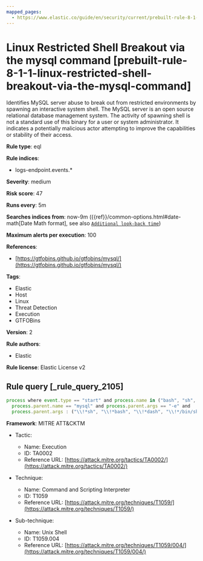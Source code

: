 ```yaml
---
mapped_pages:
  - https://www.elastic.co/guide/en/security/current/prebuilt-rule-8-1-1-linux-restricted-shell-breakout-via-the-mysql-command.html
---
```


# Linux Restricted Shell Breakout via the mysql command [prebuilt-rule-8-1-1-linux-restricted-shell-breakout-via-the-mysql-command]

Identifies MySQL server abuse to break out from restricted environments by spawning an interactive system shell. The MySQL server is an open source relational database management system. The activity of spawning shell is not a standard use of this binary for a user or system administrator. It indicates a potentially malicious actor attempting to improve the capabilities or stability of their access.

**Rule type**: eql

**Rule indices**:

* logs-endpoint.events.*

**Severity**: medium

**Risk score**: 47

**Runs every**: 5m

**Searches indices from**: now-9m ({{ref}}/common-options.html#date-math[Date Math format], see also [`Additional look-back time`](docs-content://solutions/security/detect-and-alert/create-detection-rule.md#rule-schedule))

**Maximum alerts per execution**: 100

**References**:

* [https://gtfobins.github.io/gtfobins/mysql/](https://gtfobins.github.io/gtfobins/mysql/)

**Tags**:

* Elastic
* Host
* Linux
* Threat Detection
* Execution
* GTFOBins

**Version**: 2

**Rule authors**:

* Elastic

**Rule license**: Elastic License v2

## Rule query [_rule_query_2105]

```js
process where event.type == "start" and process.name in ("bash", "sh", "dash") and
  process.parent.name == "mysql" and process.parent.args == "-e" and
  process.parent.args : ("\\!*sh", "\\!*bash", "\\!*dash", "\\!*/bin/sh", "\\!*/bin/bash", "\\!*/bin/dash")
```

**Framework**: MITRE ATT&CKTM

* Tactic:

    * Name: Execution
    * ID: TA0002
    * Reference URL: [https://attack.mitre.org/tactics/TA0002/](https://attack.mitre.org/tactics/TA0002/)

* Technique:

    * Name: Command and Scripting Interpreter
    * ID: T1059
    * Reference URL: [https://attack.mitre.org/techniques/T1059/](https://attack.mitre.org/techniques/T1059/)

* Sub-technique:

    * Name: Unix Shell
    * ID: T1059.004
    * Reference URL: [https://attack.mitre.org/techniques/T1059/004/](https://attack.mitre.org/techniques/T1059/004/)



